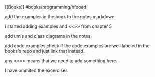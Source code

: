 [[Books]]
#books/programming/hfooad 


add the examples in the book to the notes markdown.

i started adding examples and <<>> from chapter 5 

add umls and class diagrams in the notes.

add code examples
check if the code examples are well labeled in the books's repo and just link that instead. 

any <<>> means that we need to add something here.

I have ommited the excercises


